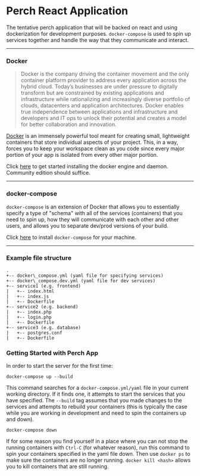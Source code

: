 Perch React Application
======================

The tentative perch application that will be backed on react and using dockerization for development purposes. `docker-compose` is used to spin up services together and handle the way that they communicate and interact.

----------------------

### Docker
> Docker is the company driving the container movement and the only container platform provider to address every
> application across the hybrid cloud. Today’s businesses are under pressure to digitally transform
> but are constrained by existing applications and infrastructure while rationalizing and increasingly diverse portfolio of
> clouds, datacenters and application architectures. Docker enables true independence between applications
> and infrastructure and developers and IT ops to unlock their potential and creates a model for better
> collaboration and innovation.

[Docker](https://www.docker.com/) is an immensely powerful tool meant for creating small, lightweight containers that store individual aspects of your project. This, in a way, forces you to keep your workspace clean as you code since every major portion of your app is isolated from every other major portion.

Click [here](https://docs.docker.com/engine/installation) to get started installing the docker engine and daemon. Community edition should suffice.

----------------------

### docker-compose

`docker-compose` is an extension of Docker that allows you to essentially specify a type of "schema" with all of the services (containers) that you need to spin up, how they will communicate with each other and other users, and allows you to separate dev/prod versions of your build.

Click [here](https://docs.docker.com/compose/install) to install `docker-compose` for your machine.

----------------------

### Example file structure

```
.
+-- docker\_compose.yml (yaml file for specifying services)
+-- docker\_compose.dev.yml (yaml file for dev services)
+-- service1 (e.g. frontend)
|   +-- index.html
|   +-- index.js
|   +-- Dockerfile
+-- service2 (e.g. backend)
|   +-- index.php
|   +-- login.php
|   +-- Dockerfile
+-- service3 (e.g. database)
|   +-- postgres.conf
|   +-- Dockerfile
```

### Getting Started with Perch App

In order to start the server for the first time:

```
docker-compose up --build
```

This command searches for a `docker-compose.yml/yaml` file in your current working directory. If it finds one, it attempts to start the services that you have specified. The `--build` tag assumes that you made changes to the services and attempts to rebuild your containers (this is typically the case while you are working in development and need to spin the containers up and down).

```
docker-compose down
```

If for some reason you find yourself in a place where you can not stop the running containers with `Ctrl-C` (for whatever reason), run this command to spin your containers specified in the yaml file down. Then use `docker ps` to make sure the containers are no longer running. `docker kill <hash>` allows you to kill containers that are still running.
